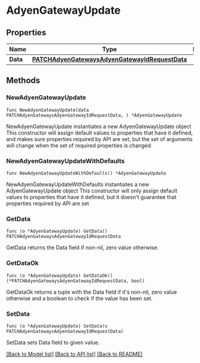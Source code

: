 # AdyenGatewayUpdate

## Properties

Name | Type | Description | Notes
------------ | ------------- | ------------- | -------------
**Data** | [**PATCHAdyenGatewaysAdyenGatewayIdRequestData**](PATCHAdyenGatewaysAdyenGatewayIdRequestData.md) |  | 

## Methods

### NewAdyenGatewayUpdate

`func NewAdyenGatewayUpdate(data PATCHAdyenGatewaysAdyenGatewayIdRequestData, ) *AdyenGatewayUpdate`

NewAdyenGatewayUpdate instantiates a new AdyenGatewayUpdate object
This constructor will assign default values to properties that have it defined,
and makes sure properties required by API are set, but the set of arguments
will change when the set of required properties is changed

### NewAdyenGatewayUpdateWithDefaults

`func NewAdyenGatewayUpdateWithDefaults() *AdyenGatewayUpdate`

NewAdyenGatewayUpdateWithDefaults instantiates a new AdyenGatewayUpdate object
This constructor will only assign default values to properties that have it defined,
but it doesn't guarantee that properties required by API are set

### GetData

`func (o *AdyenGatewayUpdate) GetData() PATCHAdyenGatewaysAdyenGatewayIdRequestData`

GetData returns the Data field if non-nil, zero value otherwise.

### GetDataOk

`func (o *AdyenGatewayUpdate) GetDataOk() (*PATCHAdyenGatewaysAdyenGatewayIdRequestData, bool)`

GetDataOk returns a tuple with the Data field if it's non-nil, zero value otherwise
and a boolean to check if the value has been set.

### SetData

`func (o *AdyenGatewayUpdate) SetData(v PATCHAdyenGatewaysAdyenGatewayIdRequestData)`

SetData sets Data field to given value.



[[Back to Model list]](../README.md#documentation-for-models) [[Back to API list]](../README.md#documentation-for-api-endpoints) [[Back to README]](../README.md)


